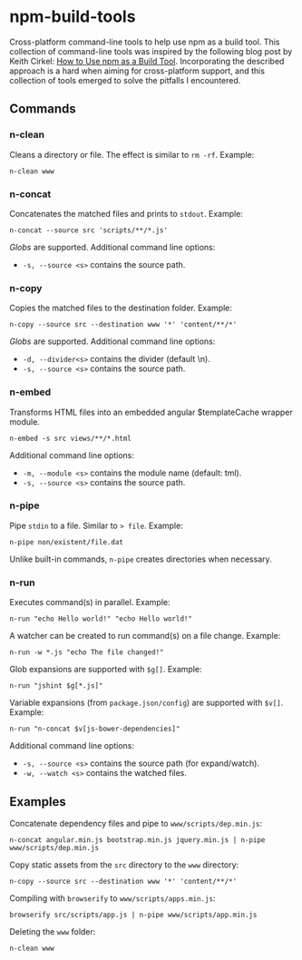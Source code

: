 # npm-build-tools

Cross-platform command-line tools to help use npm as a build tool. This collection of command-line tools was  inspired by the following blog post by Keith Cirkel: [How to Use npm as a Build Tool](http://blog.keithcirkel.co.uk/how-to-use-npm-as-a-build-tool/). Incorporating the described approach is a hard when aiming for cross-platform support, and this collection of tools emerged to solve the pitfalls I encountered.

## Commands

### n-clean

Cleans a directory or file. The effect is similar to `rm -rf`. Example:

    n-clean www

### n-concat

Concatenates the matched files and prints to `stdout`. Example:

    n-concat --source src 'scripts/**/*.js'

*Globs* are supported. Additional command line options:

* `-s, --source <s>` contains the source path.

### n-copy

Copies the matched files to the destination folder. Example:

    n-copy --source src --destination www '*' 'content/**/*'

*Globs* are supported. Additional command line options:

* `-d, --divider<s>` contains the divider (default \n).
* `-s, --source <s>` contains the source path.

### n-embed

Transforms HTML files into an embedded angular $templateCache wrapper module.

    n-embed -s src views/**/*.html

Additional command line options:

* `-m, --module <s>` contains the module name (default: tml).
* `-s, --source <s>` contains the source path.

### n-pipe

Pipe `stdin` to a file. Similar to `> file`. Example:

    n-pipe non/existent/file.dat

Unlike built-in commands, `n-pipe` creates directories when necessary.

### n-run

Executes command(s) in parallel. Example:

    n-run "echo Hello world!" "echo Hello world!"

A watcher can be created to run command(s) on a file change. Example:

    n-run -w *.js "echo The file changed!"

Glob expansions are supported with `$g[]`. Example:

    n-run "jshint $g[*.js]"

Variable expansions (from `package.json/config`) are supported with `$v[]`. Example:

    n-run "n-concat $v[js-bower-dependencies]"

Additional command line options:

* `-s, --source <s>` contains the source path (for expand/watch).
* `-w, --watch <s>` contains the watched files.

## Examples

Concatenate dependency files and pipe to `www/scripts/dep.min.js`:

    n-concat angular.min.js bootstrap.min.js jquery.min.js | n-pipe www/scripts/dep.min.js

Copy static assets from the `src` directory to the `www` directory:

    n-copy --source src --destination www '*' 'content/**/*'

Compiling with `browserify` to `www/scripts/apps.min.js`:

    browserify src/scripts/app.js | n-pipe www/scripts/app.min.js

Deleting the `www` folder:

    n-clean www
